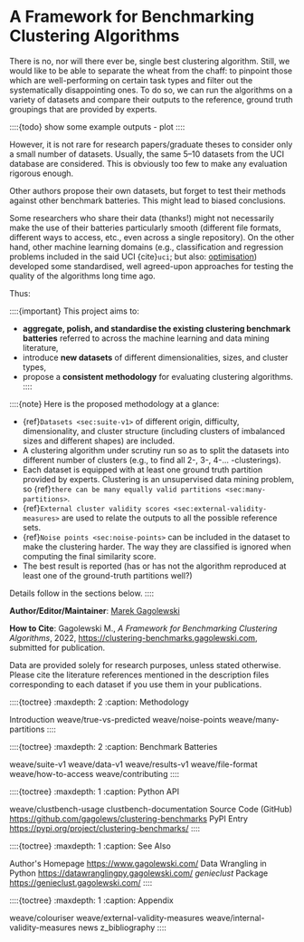 A Framework for Benchmarking Clustering Algorithms
==================================================

<!--
::::{epigraph}
**Genie finds meaningful clusters and is fast even on large data sets.**
::::
-->

<!--
.. image:: _static/img/genie_toy_example.png
    :class: img-right-align-always
    :alt: Genie
    :width: 128px
-->

There is no, nor will there ever be, single best clustering algorithm.
Still, we would like to be able to separate the wheat from the chaff:
to pinpoint those which are well-performing on certain task types
and filter out the systematically disappointing ones.
To do so, we can run the algorithms on a variety of datasets
and compare their outputs to the reference, ground truth groupings
that are provided by experts.

::::{todo}
show some example outputs - plot
::::

However, it is not rare for research papers/graduate theses to consider
only a small number of datasets. Usually, the same 5–10 datasets from
the UCI database are considered.
This is obviously too few to make any evaluation rigorous enough.

Other authors propose their own datasets, but forget to test their methods
against other benchmark batteries. This might lead to biased conclusions.

Some researchers who share their data (thanks!) might not necessarily
make the use of their batteries particularly smooth
(different file formats, different ways to access, etc.,
even across a single repository).
On the other hand, other machine learning domains
(e.g., classification and regression problems included in the said UCI
{cite}`uci`; but also: [optimisation](https://en.wikipedia.org/wiki/Test_functions_for_optimization))
developed some standardised, well agreed-upon approaches for testing
the quality of the algorithms long time ago.

Thus:

::::{important}
This project aims to:

* **aggregate, polish, and standardise the existing clustering
    benchmark batteries** referred to across the machine learning
    and data mining literature,
* introduce **new datasets** of different dimensionalities,
    sizes, and cluster types,
* propose a **consistent methodology** for evaluating clustering
    algorithms.
::::


::::{note}
Here is the proposed methodology at a glance:

* {ref}`Datasets <sec:suite-v1>` of different origin,
    difficulty, dimensionality, and cluster structure (including clusters
    of imbalanced sizes and different shapes) are included.
* A clustering algorithm under scrutiny run so as to split the datasets into
    different number of clusters (e.g., to find all 2-, 3-, 4-... -clusterings).
* Each dataset is equipped with at least one ground truth partition
    provided by experts. Clustering is an unsupervised data mining problem, so
    {ref}`there can be many equally valid partitions <sec:many-partitions>`.
* {ref}`External cluster validity scores <sec:external-validity-measures>`
    are used to relate the outputs to all the possible reference sets.
* {ref}`Noise points <sec:noise-points>` can be included in the dataset
    to make the clustering harder. The way they are classified
    is ignored when computing the final similarity score.
* The best result is reported (has or has not the algorithm
    reproduced at least one of the ground-truth partitions well?)

Details follow in the sections below.
::::



**Author/Editor/Maintainer**:
[Marek Gagolewski](https://www.gagolewski.com)

**How to Cite**:
Gagolewski M., *A Framework for Benchmarking Clustering Algorithms*, 2022,
<https://clustering-benchmarks.gagolewski.com>, submitted for publication.

Data are provided solely for research purposes, unless stated otherwise.
Please cite the literature references mentioned in the description files
corresponding to each dataset if you use them in your publications.




::::{toctree}
:maxdepth: 2
:caption: Methodology

Introduction <self>
weave/true-vs-predicted
weave/noise-points
weave/many-partitions
::::


::::{toctree}
:maxdepth: 2
:caption: Benchmark Batteries

weave/suite-v1
weave/data-v1
weave/results-v1
weave/file-format
weave/how-to-access
weave/contributing
::::

::::{toctree}
:maxdepth: 1
:caption: Python API

weave/clustbench-usage
clustbench-documentation
Source Code (GitHub) <https://github.com/gagolews/clustering-benchmarks>
PyPI Entry <https://pypi.org/project/clustering-benchmarks/>
::::


::::{toctree}
:maxdepth: 1
:caption: See Also

Author's Homepage <https://www.gagolewski.com/>
Data Wrangling in Python <https://datawranglingpy.gagolewski.com/>
*genieclust* Package <https://genieclust.gagolewski.com/>
::::


::::{toctree}
:maxdepth: 1
:caption: Appendix

weave/colouriser
weave/external-validity-measures
weave/internal-validity-measures
news
z_bibliography
::::
